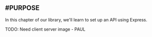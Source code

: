 #PURPOSE
---
In this chapter of our library, we'll learn to set up an API using Express.


TODO: Need client server image - PAUL